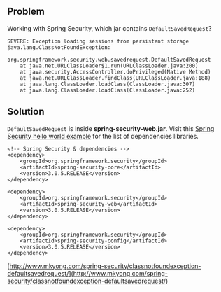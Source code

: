 ## Problem

Working with Spring Security, which jar contains `DefaultSavedRequest`?

    SEVERE: Exception loading sessions from persistent storage
    java.lang.ClassNotFoundException:
            org.springframework.security.web.savedrequest.DefaultSavedRequest
    	at java.net.URLClassLoader$1.run(URLClassLoader.java:200)
    	at java.security.AccessController.doPrivileged(Native Method)
    	at java.net.URLClassLoader.findClass(URLClassLoader.java:188)
    	at java.lang.ClassLoader.loadClass(ClassLoader.java:307)
    	at java.lang.ClassLoader.loadClass(ClassLoader.java:252)

## Solution

`DefaultSavedRequest` is inside **spring-security-web.jar**. Visit this [Spring Security hello world example](http://www.mkyong.com/spring-security/spring-security-hello-world-example/) for the list of dependencies libraries.

    <!-- Spring Security & dependencies -->
    <dependency>
    	<groupId>org.springframework.security</groupId>
    	<artifactId>spring-security-core</artifactId>
    	<version>3.0.5.RELEASE</version>
    </dependency>

    <dependency>
    	<groupId>org.springframework.security</groupId>
    	<artifactId>spring-security-web</artifactId>
    	<version>3.0.5.RELEASE</version>
    </dependency>

    <dependency>
    	<groupId>org.springframework.security</groupId>
    	<artifactId>spring-security-config</artifactId>
    	<version>3.0.5.RELEASE</version>
    </dependency>

[http://www.mkyong.com/spring-security/classnotfoundexception-defaultsavedrequest/](http://www.mkyong.com/spring-security/classnotfoundexception-defaultsavedrequest/)
